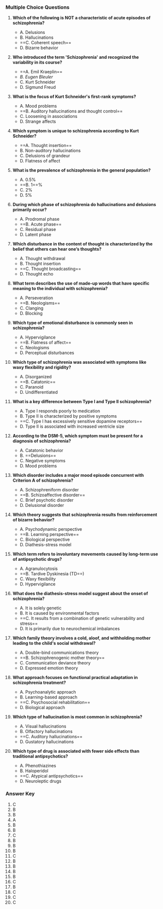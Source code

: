 ### Multiple Choice Questions

1. **Which of the following is NOT a characteristic of acute episodes of schizophrenia?**
   - A. Delusions
   - B. Hallucinations
   - ==C. Coherent speech==
   - D. Bizarre behavior

2. **Who introduced the term 'Schizophrenia' and recognized the variability in its course?**
   - ==A. Emil Kraeplin==
   - *B. Eugen Bleuler*
   - C. Kurt Schneider
   - D. Sigmund Freud

3. **What is the focus of Kurt Schneider's first-rank symptoms?**
   - A. Mood problems
   - ==B. Auditory hallucinations and thought control==
   - C. Loosening in associations
   - D. Strange affects

4. **Which symptom is unique to schizophrenia according to Kurt Schneider?**
   - ==A. Thought insertion==
   - B. Non-auditory hallucinations
   - C. Delusions of grandeur
   - D. Flatness of affect

5. **What is the prevalence of schizophrenia in the general population?**
   - A. 0.5%
   - ==B. 1==%
   - C. 2%
   - D. 5%

6. **During which phase of schizophrenia do hallucinations and delusions primarily occur?**
   - A. Prodromal phase
   - ==B. Acute phase==
   - C. Residual phase
   - D. Latent phase

7. **Which disturbance in the content of thought is characterized by the belief that others can hear one’s thoughts?**
   - A. Thought withdrawal
   - B. Thought insertion
   - ==C. Thought broadcasting==
   - D. Thought echo

8. **What term describes the use of made-up words that have specific meaning to the individual with schizophrenia?**
   - A. Perseveration
   - ==B. Neologisms==
   - C. Clanging
   - D. Blocking

9. **Which type of emotional disturbance is commonly seen in schizophrenia?**
   - A. Hypervigilance
   - ==B. Flatness of affect==
   - C. Neologisms
   - D. Perceptual disturbances

10. **Which type of schizophrenia was associated with symptoms like waxy flexibility and rigidity?**
    - A. Disorganized
    - ==B. Catatonic==
    - C. Paranoid
    - D. Undifferentiated

11. **What is a key difference between Type I and Type II schizophrenia?**
    - A. Type I responds poorly to medication
    - B. Type II is characterized by positive symptoms
    - ==C. Type I has excessively sensitive dopamine receptors==
    - D. Type II is associated with increased ventricle size

12. **According to the DSM-5, which symptom must be present for a diagnosis of schizophrenia?**
    - A. Catatonic behavior
    - B. ==Delusions==
    - C. Negative symptoms
    - D. Mood problems

13. **Which disorder includes a major mood episode concurrent with Criterion A of schizophrenia?**
    - A. Schizophreniform disorder
    - ==B. Schizoaffective disorder==
    - C. Brief psychotic disorder
    - D. Delusional disorder

14. **Which theory suggests that schizophrenia results from reinforcement of bizarre behavior?**
    - A. Psychodynamic perspective
    - ==B. Learning perspective==
    - C. Biological perspective
    - D. Diathesis-stress model

15. **Which term refers to involuntary movements caused by long-term use of antipsychotic drugs?**
    - A. Agranulocytosis
    - ==B. Tardive Dyskinesia (TD==)
    - C. Waxy flexibility
    - D. Hypervigilance

16. **What does the diathesis-stress model suggest about the onset of schizophrenia?**
    - A. It is solely genetic
    - B. It is caused by environmental factors
    - ==C. It results from a combination of genetic vulnerability and stress==
    - D. It is primarily due to neurochemical imbalances

17. **Which family theory involves a cold, aloof, and withholding mother leading to the child's social withdrawal?**
    - A. Double-bind communications theory
    - ==B. Schizophrenogenic mother theory==
    - C. Communication deviance theory
    - D. Expressed emotion theory

18. **What approach focuses on functional practical adaptation in schizophrenia treatment?**
    - A. Psychoanalytic approach
    - B. Learning-based approach
    - ==C. Psychosocial rehabilitation==
    - D. Biological approach

19. **Which type of hallucination is most common in schizophrenia?**
    - A. Visual hallucinations
    - B. Olfactory hallucinations
    - ==C. Auditory hallucinations==
    - D. Gustatory hallucinations

20. **Which type of drug is associated with fewer side effects than traditional antipsychotics?**
    - A. Phenothiazines
    - B. Haloperidol
    - ==C. Atypical antipsychotics==
    - D. Neuroleptic drugs

### Answer Key
1. C
2. B
3. B
4. A
5. B
6. B
7. C
8. B
9. B
10. B
11. C
12. B
13. B
14. B
15. B
16. C
17. B
18. C
19. C
20. C
